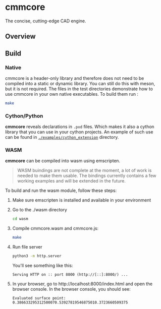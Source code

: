 # cmmcore
The concise, cutting-edge CAD engine.

## Overview

## Build

### Native
cmmcore is a header-only library and therefore does not need to be compiled into a static or dynamic library. You can still do this with meson, but it is not required. 
The files in the test directories demonstrate how to use cmmcore in your own native executables. 
To build them run :
```bash
make 
```
### Cython/Python
**cmmcore** reveals declarations in `.pxd` files. Which makes it also a cython library that you can use in your cython projects. An example of such use can be found in [`./examples/cython_extension`](./examples/cython_extension/README.md) directory.

### WASM
**cmmcore** can be compiled into wasm using emscripten.
> WASM buindings are not complete at the moment, a lot of work is needed to make them usable. The bindings currently contains a few working examples and will be extended in the future.

To build and run the wasm module, follow these steps:
1. Make sure emscripten is installed and available in your environment
2. Go to the ./wasm directory
    ```bash
    cd wasm
    ```
3. Compile cmmcore.wasm and cmmcore.js:
    ```bash
    make
    ```
4. Run file server
    ```bash
    python3 -m http.server
    ```
   You'll see something like this:
   ```
   Serving HTTP on :: port 8000 (http://[::]:8000/) ...
   ```

5. In your browser, go to http://localhost:8000/index.html and open the browser console. In the browser console, you should see:
    ```
    Evaluated surface point: 0.386633295312500070.53927819546875010.3723660509375
    ```
